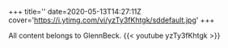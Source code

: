 +++
title=''
date=2020-05-13T14:27:11Z
cover='https://i.ytimg.com/vi/yzTy3fKhtgk/sddefault.jpg'
+++

All content belongs to GlennBeck.
{{< youtube yzTy3fKhtgk >}}
